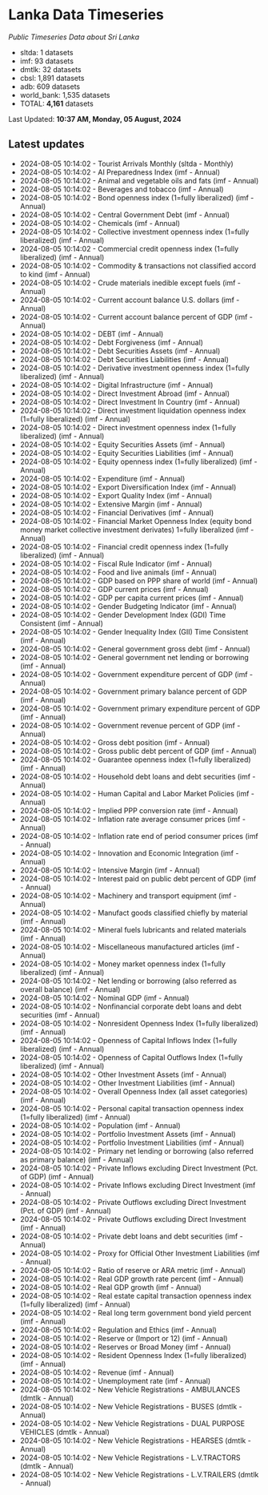 # Lanka Data Timeseries
*Public Timeseries Data about Sri Lanka*

* sltda: 1 datasets
* imf: 93 datasets
* dmtlk: 32 datasets
* cbsl: 1,891 datasets
* adb: 609 datasets
* world_bank: 1,535 datasets
* TOTAL: **4,161** datasets

Last Updated: **10:37 AM, Monday, 05 August, 2024**

## Latest updates

* 2024-08-05 10:14:02 - Tourist Arrivals Monthly (sltda - Monthly)
* 2024-08-05 10:14:02 - AI Preparedness Index (imf - Annual)
* 2024-08-05 10:14:02 - Animal and vegetable oils and fats (imf - Annual)
* 2024-08-05 10:14:02 - Beverages and tobacco (imf - Annual)
* 2024-08-05 10:14:02 - Bond openness index (1=fully liberalized) (imf - Annual)
* 2024-08-05 10:14:02 - Central Government Debt (imf - Annual)
* 2024-08-05 10:14:02 - Chemicals (imf - Annual)
* 2024-08-05 10:14:02 - Collective investment openness index (1=fully liberalized) (imf - Annual)
* 2024-08-05 10:14:02 - Commercial credit openness index (1=fully liberalized) (imf - Annual)
* 2024-08-05 10:14:02 - Commodity & transactions not classified accord to kind (imf - Annual)
* 2024-08-05 10:14:02 - Crude materials inedible except fuels (imf - Annual)
* 2024-08-05 10:14:02 - Current account balance U.S. dollars (imf - Annual)
* 2024-08-05 10:14:02 - Current account balance percent of GDP (imf - Annual)
* 2024-08-05 10:14:02 - DEBT (imf - Annual)
* 2024-08-05 10:14:02 - Debt Forgiveness (imf - Annual)
* 2024-08-05 10:14:02 - Debt Securities Assets (imf - Annual)
* 2024-08-05 10:14:02 - Debt Securities Liabilities (imf - Annual)
* 2024-08-05 10:14:02 - Derivative investment openness index (1=fully liberalized) (imf - Annual)
* 2024-08-05 10:14:02 - Digital Infrastructure (imf - Annual)
* 2024-08-05 10:14:02 - Direct Investment Abroad (imf - Annual)
* 2024-08-05 10:14:02 - Direct Investment In Country (imf - Annual)
* 2024-08-05 10:14:02 - Direct investment liquidation openness index (1=fully liberalized) (imf - Annual)
* 2024-08-05 10:14:02 - Direct investment openness index (1=fully liberalized) (imf - Annual)
* 2024-08-05 10:14:02 - Equity Securities Assets (imf - Annual)
* 2024-08-05 10:14:02 - Equity Securities Liabilities (imf - Annual)
* 2024-08-05 10:14:02 - Equity openness index (1=fully liberalized) (imf - Annual)
* 2024-08-05 10:14:02 - Expenditure (imf - Annual)
* 2024-08-05 10:14:02 - Export Diversification Index (imf - Annual)
* 2024-08-05 10:14:02 - Export Quality Index (imf - Annual)
* 2024-08-05 10:14:02 - Extensive Margin (imf - Annual)
* 2024-08-05 10:14:02 - Financial Derivatives (imf - Annual)
* 2024-08-05 10:14:02 - Financial Market Openness Index (equity bond money market collective investment derivates) 1=fully liberalized (imf - Annual)
* 2024-08-05 10:14:02 - Financial credit openness index (1=fully liberalized) (imf - Annual)
* 2024-08-05 10:14:02 - Fiscal Rule Indicator (imf - Annual)
* 2024-08-05 10:14:02 - Food and live animals (imf - Annual)
* 2024-08-05 10:14:02 - GDP based on PPP share of world (imf - Annual)
* 2024-08-05 10:14:02 - GDP current prices (imf - Annual)
* 2024-08-05 10:14:02 - GDP per capita current prices (imf - Annual)
* 2024-08-05 10:14:02 - Gender Budgeting Indicator (imf - Annual)
* 2024-08-05 10:14:02 - Gender Development Index (GDI) Time Consistent (imf - Annual)
* 2024-08-05 10:14:02 - Gender Inequality Index (GII) Time Consistent (imf - Annual)
* 2024-08-05 10:14:02 - General government gross debt (imf - Annual)
* 2024-08-05 10:14:02 - General government net lending or borrowing (imf - Annual)
* 2024-08-05 10:14:02 - Government expenditure percent of GDP (imf - Annual)
* 2024-08-05 10:14:02 - Government primary balance percent of GDP (imf - Annual)
* 2024-08-05 10:14:02 - Government primary expenditure percent of GDP (imf - Annual)
* 2024-08-05 10:14:02 - Government revenue percent of GDP (imf - Annual)
* 2024-08-05 10:14:02 - Gross debt position (imf - Annual)
* 2024-08-05 10:14:02 - Gross public debt percent of GDP (imf - Annual)
* 2024-08-05 10:14:02 - Guarantee openness index (1=fully liberalized) (imf - Annual)
* 2024-08-05 10:14:02 - Household debt loans and debt securities (imf - Annual)
* 2024-08-05 10:14:02 - Human Capital and Labor Market Policies (imf - Annual)
* 2024-08-05 10:14:02 - Implied PPP conversion rate (imf - Annual)
* 2024-08-05 10:14:02 - Inflation rate average consumer prices (imf - Annual)
* 2024-08-05 10:14:02 - Inflation rate end of period consumer prices (imf - Annual)
* 2024-08-05 10:14:02 - Innovation and Economic Integration (imf - Annual)
* 2024-08-05 10:14:02 - Intensive Margin (imf - Annual)
* 2024-08-05 10:14:02 - Interest paid on public debt percent of GDP (imf - Annual)
* 2024-08-05 10:14:02 - Machinery and transport equipment (imf - Annual)
* 2024-08-05 10:14:02 - Manufact goods classified chiefly by material (imf - Annual)
* 2024-08-05 10:14:02 - Mineral fuels lubricants and related materials (imf - Annual)
* 2024-08-05 10:14:02 - Miscellaneous manufactured articles (imf - Annual)
* 2024-08-05 10:14:02 - Money market openness index (1=fully liberalized) (imf - Annual)
* 2024-08-05 10:14:02 - Net lending or borrowing (also referred as overall balance) (imf - Annual)
* 2024-08-05 10:14:02 - Nominal GDP (imf - Annual)
* 2024-08-05 10:14:02 - Nonfinancial corporate debt loans and debt securities (imf - Annual)
* 2024-08-05 10:14:02 - Nonresident Openness Index (1=fully liberalized) (imf - Annual)
* 2024-08-05 10:14:02 - Openness of Capital Inflows Index (1=fully liberalized) (imf - Annual)
* 2024-08-05 10:14:02 - Openness of Capital Outflows Index (1=fully liberalized) (imf - Annual)
* 2024-08-05 10:14:02 - Other Investment Assets (imf - Annual)
* 2024-08-05 10:14:02 - Other Investment Liabilities (imf - Annual)
* 2024-08-05 10:14:02 - Overall Openness Index (all asset categories) (imf - Annual)
* 2024-08-05 10:14:02 - Personal capital transaction openness index (1=fully liberalized) (imf - Annual)
* 2024-08-05 10:14:02 - Population (imf - Annual)
* 2024-08-05 10:14:02 - Portfolio Investment Assets (imf - Annual)
* 2024-08-05 10:14:02 - Portfolio Investment Liabilities (imf - Annual)
* 2024-08-05 10:14:02 - Primary net lending or borrowing (also referred as primary balance) (imf - Annual)
* 2024-08-05 10:14:02 - Private Inflows excluding Direct Investment (Pct. of GDP) (imf - Annual)
* 2024-08-05 10:14:02 - Private Inflows excluding Direct Investment (imf - Annual)
* 2024-08-05 10:14:02 - Private Outflows excluding Direct Investment (Pct. of GDP) (imf - Annual)
* 2024-08-05 10:14:02 - Private Outflows excluding Direct Investment (imf - Annual)
* 2024-08-05 10:14:02 - Private debt loans and debt securities (imf - Annual)
* 2024-08-05 10:14:02 - Proxy for Official Other Investment Liabilities (imf - Annual)
* 2024-08-05 10:14:02 - Ratio of reserve or ARA metric (imf - Annual)
* 2024-08-05 10:14:02 - Real GDP growth rate percent (imf - Annual)
* 2024-08-05 10:14:02 - Real GDP growth (imf - Annual)
* 2024-08-05 10:14:02 - Real estate capital transaction openness index (1=fully liberalized) (imf - Annual)
* 2024-08-05 10:14:02 - Real long term government bond yield percent (imf - Annual)
* 2024-08-05 10:14:02 - Regulation and Ethics (imf - Annual)
* 2024-08-05 10:14:02 - Reserve or (Import or 12) (imf - Annual)
* 2024-08-05 10:14:02 - Reserves or Broad Money (imf - Annual)
* 2024-08-05 10:14:02 - Resident Openness Index (1=fully liberalized) (imf - Annual)
* 2024-08-05 10:14:02 - Revenue (imf - Annual)
* 2024-08-05 10:14:02 - Unemployment rate (imf - Annual)
* 2024-08-05 10:14:02 - New Vehicle Registrations - AMBULANCES (dmtlk - Annual)
* 2024-08-05 10:14:02 - New Vehicle Registrations - BUSES (dmtlk - Annual)
* 2024-08-05 10:14:02 - New Vehicle Registrations - DUAL PURPOSE VEHICLES (dmtlk - Annual)
* 2024-08-05 10:14:02 - New Vehicle Registrations - HEARSES (dmtlk - Annual)
* 2024-08-05 10:14:02 - New Vehicle Registrations - L.V.TRACTORS (dmtlk - Annual)
* 2024-08-05 10:14:02 - New Vehicle Registrations - L.V.TRAILERS (dmtlk - Annual)